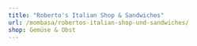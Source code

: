 ```yaml
---
title: "Roberto's Italian Shop & Sandwiches"
url: /mombasa/robertos-italian-shop-und-sandwiches/
shop: Gemüse & Obst
---
```


